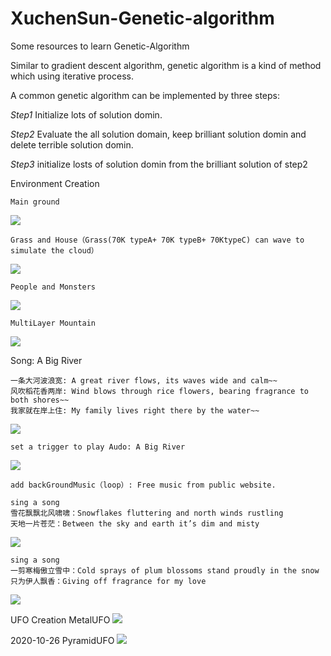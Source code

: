 # XuchenSun-Genetic-algorithm
Some resources to learn Genetic-Algorithm

Similar to gradient descent algorithm, genetic algorithm is a kind of method which using iterative process.

A common genetic algorithm can be implemented by three steps:

*Step1*
Initialize lots of solution domin. 

*Step2*
Evaluate the all solution domain, keep brilliant solution domin and delete terrible solution domin.

*Step3*
initialize losts of solution domin from the brilliant solution of step2


Environment Creation

    Main ground

![](https://github.com/XuchenSun/GameAI-based-on-GA/blob/main/environment1.jpg)

    Grass and House（Grass(70K typeA+ 70K typeB+ 70KtypeC) can wave to simulate the cloud）
    
![](https://github.com/XuchenSun/GameAI-based-on-GA/blob/main/envGrass.jpg)

    People and Monsters
    
  ![](https://github.com/XuchenSun/GameAI-based-on-GA/blob/main/envPeopleAndMonster.jpg)
  
    MultiLayer Mountain
    
  ![](https://github.com/XuchenSun/GameAI-based-on-GA/blob/main/envMultiLayerMontain.jpg)

Song: A Big River

    一条大河波浪宽: A great river flows, its waves wide and calm~~
    风吹稻花香两岸: Wind blows through rice flowers, bearing fragrance to both shores~~
    我家就在岸上住: My family lives right there by the water~~
    
 ![](https://github.com/XuchenSun/GameAI-based-on-GA/blob/main/%E4%B8%80%E6%9D%A1%E5%A4%A7%E6%B2%B3%E6%B3%A2%E6%B5%AA%E5%AE%BD.jpg)
 
    set a trigger to play Audo: A Big River
    
![](https://github.com/XuchenSun/GameAI-based-on-GA/blob/main/setAtriggerToPlayABigRiver.jpg)

    add backGroundMusic（loop）: Free music from public website.

    sing a song 
    雪花飘飘北风啸啸：Snowflakes fluttering and north winds rustling
    天地一片苍茫：Between the sky and earth it’s dim and misty
 

![](https://github.com/XuchenSun/GameAI-based-on-GA/blob/main/XueHuaPiaoPiao.jpg)

    sing a song 
    一剪寒梅傲立雪中：Cold sprays of plum blossoms stand proudly in the snow
    只为伊人飘香：Giving off fragrance for my love
    
![](https://github.com/XuchenSun/GameAI-based-on-GA/blob/main/YiJianHanMei.jpg)

UFO Creation
MetalUFO
![](https://github.com/XuchenSun/GameAI-based-on-GA/blob/main/MetalUFO.jpg)

2020-10-26 PyramidUFO
![](https://github.com/XuchenSun/GameAI-based-on-GA/blob/main/PyramidUFO.jpg)
